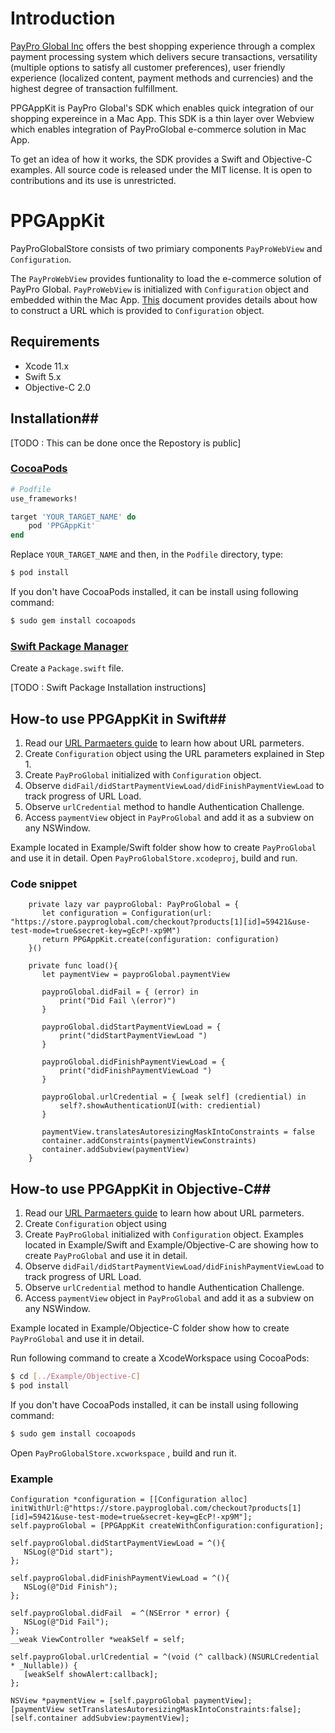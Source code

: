 # Introduction #

[PayPro Global Inc](https://payproglobal.com) offers the best shopping experience through a complex payment processing system which delivers secure transactions, versatility (multiple options to satisfy all customer preferences), user friendly experience (localized content, payment methods and currencies) and the highest degree of transaction fulfillment.

PPGAppKit is PayPro Global's SDK  which enables quick integration of our shopping expereince in a Mac App.
This SDK is a thin layer over  Webview which enables integration of PayProGlobal e-commerce solution in Mac App.

To get an idea of how it works, the SDK provides a Swift and Objective-C examples. All source code is released under the MIT license. It is open to contributions and its use is unrestricted. 


# PPGAppKit #

PayProGlobalStore consists of two primiary components `PayProWebView` and  `Configuration`.

The `PayProWebView` provides funtionality to load the e-commerce solution of PayPro Global. `PayProWebView` is initialized with  `Configuration`  object and embedded within the Mac App. [This]( https://payproglobal.com/knowledge-base/developer-tools/url-parameters/) document provides details about how to construct a URL which is provided  to `Configuration`  object.

## Requirements

* Xcode 11.x
* Swift 5.x
* Objective-C 2.0

## Installation##
[TODO : This can be done once the Repostory is public]

### [CocoaPods](https://guides.cocoapods.org/using/using-cocoapods.html)

```ruby
# Podfile
use_frameworks!

target 'YOUR_TARGET_NAME' do
    pod 'PPGAppKit'
end

```

Replace `YOUR_TARGET_NAME` and then, in the `Podfile` directory, type:

```bash
$ pod install
```

If you don't have CocoaPods installed,  it can be install using following command:

```bash
$ sudo gem install cocoapods
```
### [Swift Package Manager](https://github.com/apple/swift-package-manager)

Create a `Package.swift` file.

[TODO : Swift Package Installation instructions]


## How-to use PPGAppKit in Swift##

1. Read our [URL Parmaeters guide](https://support.fastspring.com/entries/234307-embedded-web-store-sdk) to learn how about URL parmeters.
2. Create `Configuration` object using the URL parameters explained in Step 1.
3. Create  `PayProGlobal` initialized with `Configuration` object. 
4. Observe  `didFail/didStartPaymentViewLoad/didFinishPaymentViewLoad` to track progress of URL Load.
5. Observe `urlCredential`  method to handle Authentication Challenge.
6. Access `paymentView` object in `PayProGlobal` and add it as a subview on any NSWindow.

Example located in Example/Swift folder show  how to create  `PayProGlobal` and use it in detail.
Open `PayProGlobalStore.xcodeproj`, build and run.

### Code snippet ###
        private lazy var payproGlobal: PayProGlobal = {
           let configuration = Configuration(url: "https://store.payproglobal.com/checkout?products[1][id]=59421&use-test-mode=true&secret-key=gEcP!-xp9M")
           return PPGAppKit.create(configuration: configuration)
        }()
               
        private func load(){
           let paymentView = payproGlobal.paymentView

           payproGlobal.didFail = { (error) in
               print("Did Fail \(error)")
           }
           
           payproGlobal.didStartPaymentViewLoad = {
               print("didStartPaymentViewLoad ")
           }
           
           payproGlobal.didFinishPaymentViewLoad = {
               print("didFinishPaymentViewLoad ")
           }
           
           payproGlobal.urlCredential = { [weak self] (crediential) in
               self?.showAuthenticationUI(with: crediential)
           }
           
           paymentView.translatesAutoresizingMaskIntoConstraints = false
           container.addConstraints(paymentViewConstraints)
           container.addSubview(paymentView)
        }


## How-to use PPGAppKit in Objective-C##

1. Read our [URL Parmaeters guide](https://support.fastspring.com/entries/234307-embedded-web-store-sdk) to learn how about URL parmeters.
2. Create `Configuration` object using 
3. Create  `PayProGlobal` initialized with `Configuration` object. Examples located in Example/Swift and Example/Objective-C are showing how to create  `PayProGlobal` and use it in detail.
4. Observe  `didFail/didStartPaymentViewLoad/didFinishPaymentViewLoad` to track progress of URL Load.
5. Observe `urlCredential`  method to handle Authentication Challenge.
6. Access `paymentView` object in `PayProGlobal` and add it as a subview on any NSWindow.

Example located in Example/Objectice-C folder show  how to create  `PayProGlobal` and use it in detail.

Run following command to  create a XcodeWorkspace using CocoaPods:

```bash
$ cd [../Example/Objective-C]
$ pod install
```

If you don't have CocoaPods installed,  it can be install using following command:

```bash
$ sudo gem install cocoapods
```

Open `PayProGlobalStore.xcworkspace` , build and run it.

### Example ###

    Configuration *configuration = [[Configuration alloc] initWithUrl:@"https://store.payproglobal.com/checkout?products[1][id]=59421&use-test-mode=true&secret-key=gEcP!-xp9M"];
    self.payproGlobal = [PPGAppKit createWithConfiguration:configuration];

    self.payproGlobal.didStartPaymentViewLoad = ^(){
       NSLog(@"Did start");
    };

    self.payproGlobal.didFinishPaymentViewLoad = ^(){
       NSLog(@"Did Finish");
    };

    self.payproGlobal.didFail  = ^(NSError * error) {
       NSLog(@"Did Fail");
    };
    __weak ViewController *weakSelf = self;

    self.payproGlobal.urlCredential = ^(void (^ callback)(NSURLCredential * _Nullable)) {
       [weakSelf showAlert:callback];
    };

    NSView *paymentView = [self.payproGlobal paymentView];
    [paymentView setTranslatesAutoresizingMaskIntoConstraints:false];
    [self.container addSubview:paymentView];


